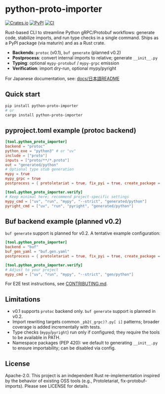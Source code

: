# python-proto-importer

[![Crates.io](https://img.shields.io/crates/v/python-proto-importer.svg)](https://crates.io/crates/python-proto-importer)
[![PyPI](https://img.shields.io/pypi/v/python-proto-importer.svg)](https://pypi.org/project/python-proto-importer/)
[![CI](https://github.com/K-dash/python-proto-importer/actions/workflows/ci.yml/badge.svg)](https://github.com/K-dash/python-proto-importer/actions)

Rust-based CLI to streamline Python gRPC/Protobuf workflows: generate code, stabilize imports, and run type checks in a single command. Ships as a PyPI package (via maturin) and as a Rust crate.

- **Backends**: `protoc` (v0.1), `buf generate` (planned v0.2)
- **Postprocess**: convert internal imports to relative; generate `__init__.py`
- **Typing**: optional `mypy-protobuf` / `mypy-grpc` emission
- **Verification**: import dry-run, optional mypy/pyright

For Japanese documentation, see: [docs/日本語README](doc/README.ja.md)

## Quick start

```bash
pip install python-proto-importer
# or
cargo install python-proto-importer
```

## pyproject.toml example (protoc backend)

```toml
[tool.python_proto_importer]
backend = "protoc"
python_exe = "python3" # or "uv"
include = ["proto"]
inputs = ["proto/**/*.proto"]
out = "generated/python"
# Optional type stub generation
mypy = true
mypy_grpc = true
postprocess = { protoletariat = true, fix_pyi = true, create_package = true, exclude_google = true }

[tool.python_proto_importer.verify]
# Keep minimal here; recommend project-specific settings
mypy_cmd = ["uv", "run", "mypy", "--strict", "generated/python"]
pyright_cmd = ["uv", "run", "pyright", "generated/python"]
```

## Buf backend example (planned v0.2)

`buf generate` support is planned for v0.2. A tentative example configuration:

```toml
[tool.python_proto_importer]
backend = "buf"
buf_gen_yaml = "buf.gen.yaml"
postprocess = { protoletariat = true, fix_pyi = true, create_package = true, exclude_google = true }

[tool.python_proto_importer.verify]
# Adjust to your project
mypy_cmd = ["uv", "run", "mypy", "--strict", "gen/python"]
```

For E2E test instructions, see [CONTRIBUTING.md](CONTRIBUTING.md).

## Limitations

- v0.1 supports `protoc` backend only. `buf generate` support is planned in v0.2.
- Import rewriting targets common `_pb2(_grpc)?.py[ i]` patterns; broader coverage is added incrementally with tests.
- Type checks (`mypy`/`pyright`) run only if configured; they require the tools to be available in PATH.
- Namespace packages (PEP 420): we default to generating `__init__.py` to ensure importability; can be disabled via config.

## License

Apache-2.0. This project is an independent Rust re-implementation inspired by the behavior of existing OSS tools (e.g., Protoletariat, fix-protobuf-imports). Please see LICENSE for details.
